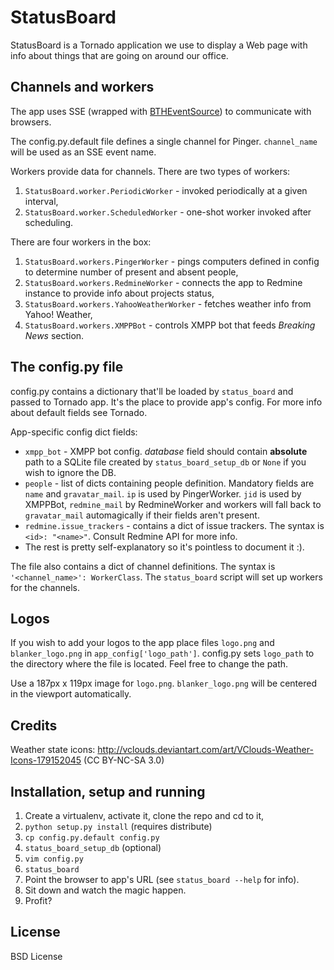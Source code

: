 StatusBoard
=

StatusBoard is a Tornado application we use to display a Web page with info about things that are going on around our office.

Channels and workers
-

The app uses SSE (wrapped with [BTHEventSource](https://github.com/tomekwojcik/BTHEventSource)) to communicate with browsers.

The config.py.default file defines a single channel for Pinger. `channel_name` will be used as an SSE event name.

Workers provide data for channels. There are two types of workers:

1. `StatusBoard.worker.PeriodicWorker` - invoked periodically at a given interval,
1. `StatusBoard.worker.ScheduledWorker` - one-shot worker invoked after scheduling.

There are four workers in the box:

1. `StatusBoard.workers.PingerWorker` - pings computers defined in config to determine number of present and absent people,
1. `StatusBoard.workers.RedmineWorker` - connects the app to Redmine instance to provide info about projects status,
1. `StatusBoard.workers.YahooWeatherWorker` - fetches weather info from Yahoo! Weather,
1. `StatusBoard.workers.XMPPBot` - controls XMPP bot that feeds _Breaking News_ section.

The config.py file
-
config.py contains a dictionary that'll be loaded by `status_board` and passed to Tornado app. It's the place to provide app's config. For more info about default fields see Tornado.

App-specific config dict fields:

+ `xmpp_bot` - XMPP bot config. _database_ field should contain **absolute** path to a SQLite file created by `status_board_setup_db` or `None` if you wish to ignore the DB.
+ `people` - list of dicts containing people definition. Mandatory fields are `name` and `gravatar_mail`. `ip` is used by PingerWorker. `jid` is used by XMPPBot, `redmine_mail` by RedmineWorker and workers will fall back to `gravatar_mail` automagically if their fields aren't present.
+ `redmine.issue_trackers` - contains a dict of issue trackers. The syntax is `<id>: "<name>"`. Consult Redmine API for more info.
+ The rest is pretty self-explanatory so it's pointless to document it :).

The file also contains a dict of channel definitions. The syntax is `'<channel_name>': WorkerClass`. The `status_board` script will set up workers for the channels.

Logos
-
If you wish to add your logos to the app place files `logo.png` and `blanker_logo.png` in `app_config['logo_path']`. config.py sets `logo_path` to the directory where the file is located. Feel free to change the path.

Use a 187px x 119px image for `logo.png`. `blanker_logo.png` will be centered in the viewport automatically.

Credits
-
Weather state icons: http://vclouds.deviantart.com/art/VClouds-Weather-Icons-179152045 (CC BY-NC-SA 3.0)

Installation, setup and running
-
1. Create a virtualenv, activate it, clone the repo and cd to it,
1. `python setup.py install` (requires distribute)
1. `cp config.py.default config.py`
1. `status_board_setup_db` (optional)
1. `vim config.py`
1. `status_board`
1. Point the browser to app's URL (see `status_board --help` for info).
1. Sit down and watch the magic happen.
1. Profit?

License
-
BSD License